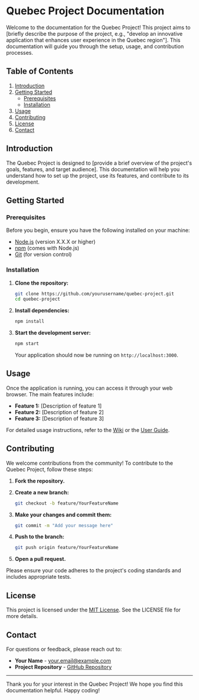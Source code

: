# Quebec Project Documentation

Welcome to the documentation for the Quebec Project! This project aims to [briefly describe the purpose of the project, e.g., "develop an innovative application that enhances user experience in the Quebec region"]. This documentation will guide you through the setup, usage, and contribution processes.

## Table of Contents

1. [Introduction](#introduction)
2. [Getting Started](#getting-started)
   - [Prerequisites](#prerequisites)
   - [Installation](#installation)
3. [Usage](#usage)
4. [Contributing](#contributing)
5. [License](#license)
6. [Contact](#contact)

## Introduction

The Quebec Project is designed to [provide a brief overview of the project's goals, features, and target audience]. This documentation will help you understand how to set up the project, use its features, and contribute to its development.

## Getting Started

### Prerequisites

Before you begin, ensure you have the following installed on your machine:

- [Node.js](https://nodejs.org/) (version X.X.X or higher)
- [npm](https://www.npmjs.com/) (comes with Node.js)
- [Git](https://git-scm.com/) (for version control)

### Installation

1. **Clone the repository:**

   ```bash
   git clone https://github.com/yourusername/quebec-project.git
   cd quebec-project
   ```

2. **Install dependencies:**

   ```bash
   npm install
   ```

3. **Start the development server:**

   ```bash
   npm start
   ```

   Your application should now be running on `http://localhost:3000`.

## Usage

Once the application is running, you can access it through your web browser. The main features include:

- **Feature 1:** [Description of feature 1]
- **Feature 2:** [Description of feature 2]
- **Feature 3:** [Description of feature 3]

For detailed usage instructions, refer to the [Wiki](https://github.com/yourusername/quebec-project/wiki) or the [User Guide](https://github.com/yourusername/quebec-project/blob/main/docs/user-guide.md).

## Contributing

We welcome contributions from the community! To contribute to the Quebec Project, follow these steps:

1. **Fork the repository.**
2. **Create a new branch:**

   ```bash
   git checkout -b feature/YourFeatureName
   ```

3. **Make your changes and commit them:**

   ```bash
   git commit -m "Add your message here"
   ```

4. **Push to the branch:**

   ```bash
   git push origin feature/YourFeatureName
   ```

5. **Open a pull request.**

Please ensure your code adheres to the project's coding standards and includes appropriate tests.

## License

This project is licensed under the [MIT License](LICENSE). See the LICENSE file for more details.

## Contact

For questions or feedback, please reach out to:

- **Your Name** - [your.email@example.com](mailto:your.email@example.com)
- **Project Repository** - [GitHub Repository](https://github.com/yourusername/quebec-project)

---

Thank you for your interest in the Quebec Project! We hope you find this documentation helpful. Happy coding!